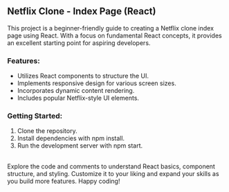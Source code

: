 <h2>Netflix Clone - Index Page (React)</h2>

This project is a beginner-friendly guide to creating a Netflix clone index page using React. With a focus on fundamental React concepts, it provides an excellent starting point for aspiring developers.

<h3>Features:</h3>
<ul>
<li>Utilizes React components to structure the UI.</li>
<li>Implements responsive design for various screen sizes.</li>
<li>Incorporates dynamic content rendering.</li>
<li>Includes popular Netflix-style UI elements.</li>
</ul>

<h3>Getting Started:</h3>
<ol>
<li>Clone the repository.</li>
<li>Install dependencies with npm install.</li>
<li>Run the development server with npm start.</li>
</ol>
</br>
Explore the code and comments to understand React basics, component structure, and styling. Customize it to your liking and expand your skills as you build more features. Happy coding!
